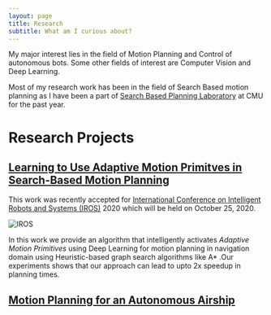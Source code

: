 ```yaml
---
layout: page
title: Research
subtitle: What am I curious about?
---
```

<link rel="stylesheet" type="text/css" media="all" href="../css/video.css" />

My major interest lies in the field of Motion Planning and Control of autonomous bots. Some other fields of interest are Computer Vision and Deep Learning. <br/>

Most of my research work has been in the field of Search Based motion planning as I have been a part of [Search Based Planning Laboratory](https://www.ri.cmu.edu/robotics-groups/search-based-planning-laboratory/) at CMU for the past year.


# **Research Projects**

## **[Learning to Use Adaptive Motion Primitves in Search-Based Motion Planning](research/iros2020/iros_2020.md)**

This work was recently accepted for [International Conference on Intelligent Robots and Systems (IROS)](https://www.iros2020.org/) 2020 which will be held on October 25, 2020. 

<img src="iros2020/intro.png" alt="IROS" class="centered-thing"/>


In this work we provide an algorithm that intelligently activates *Adaptive Motion Primitives* using Deep Learning for motion planning in navigation domain using Heuristic-based graph search algorithms like A* .Our experiments shows that our approach can lead to upto 2x speedup in planning times.


## **[Motion Planning for an Autonomous Airship]()**


